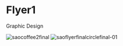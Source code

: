 # Flyer1
Graphic Design


![saocoffee2final](https://user-images.githubusercontent.com/70850163/104116487-095bfa80-533f-11eb-9630-056393f2825b.jpg)
![saoflyerfinalcirclefinal-01](https://user-images.githubusercontent.com/70850163/104116322-825a5280-533d-11eb-9981-11645e3f110e.jpg)


